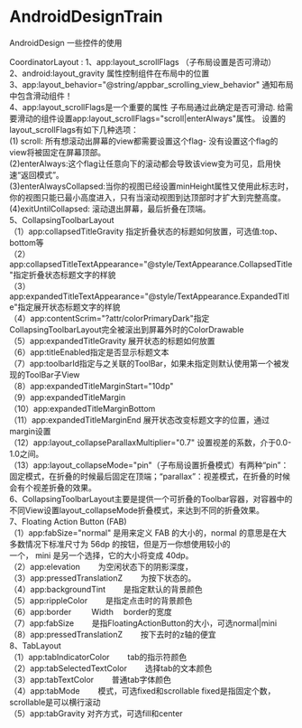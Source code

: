 # AndroidDesignTrain
AndroidDesign 一些控件的使用

CoordinatorLayout  :
1、app:layout_scrollFlags （子布局设置是否可滑动）  
2、android:layout_gravity 属性控制组件在布局中的位置  
3、app:layout_behavior="@string/appbar_scrolling_view_behavior" 通知布局中包含滑动组件！  
4、app:layout_scrollFlags是一个重要的属性  子布局通过此确定是否可滑动.
给需要滑动的组件设置app:layout_scrollFlags="scroll|enterAlways"属性。
设置的layout_scrollFlags有如下几种选项：      
(1) scroll: 所有想滚动出屏幕的view都需要设置这个flag- 没有设置这个flag的view将被固定在屏幕顶部。    
(2)enterAlways:这个flag让任意向下的滚动都会导致该view变为可见，启用快速“返回模式”。      
(3)enterAlwaysCollapsed:当你的视图已经设置minHeight属性又使用此标志时，你的视图只能已最小高度进入，只有当滚动视图到达顶部时才扩大到完整高度。    
(4)exitUntilCollapsed: 滚动退出屏幕，最后折叠在顶端。  
5、CollapsingToolbarLayout        
      （1）app:collapsedTitleGravity 指定折叠状态的标题如何放置，可选值:top、bottom等        
      （2）app:collapsedTitleTextAppearance="@style/TextAppearance.CollapsedTitle"指定折叠状态标题文字的样貌        
      （3）app:expandedTitleTextAppearance="@style/TextAppearance.ExpandedTitle"指定展开状态标题文字的样貌        
      （4）app:contentScrim="?attr/colorPrimaryDark"指定CollapsingToolbarLayout完全被滚出到屏幕外时的ColorDrawable        
      （5）app:expandedTitleGravity  展开状态的标题如何放置        
      （6）app:titleEnabled指定是否显示标题文本        
      （7）app:toolbarId指定与之关联的ToolBar，如果未指定则默认使用第一个被发现的ToolBar子View        
      （8）app:expandedTitleMarginStart="10dp"        
      （9）app:expandedTitleMargin        
      （10）app:expandedTitleMarginBottom        
      （11）app:expandedTitleMarginEnd 展开状态改变标题文字的位置，通过margin设置        
      （12）app:layout_collapseParallaxMultiplier="0.7" 设置视差的系数，介于0.0-1.0之间。        
      （13）app:layout_collapseMode="pin"（子布局设置折叠模式）有两种“pin”：
            固定模式，在折叠的时候最后固定在顶端；“parallax”：视差模式，在折叠的时候会有个视差折叠的效果。     
 6、CollapsingToolbarLayout主要是提供一个可折叠的Toolbar容器，对容器中的不同View设置layout_collapseMode折叠模式，来达到不同的折叠效果。  
 7、Floating Action Button (FAB)       
      （1）app:fabSize="normal" 是用来定义 FAB 的大小的，normal 的意思是在大多数情况下标准尺寸为 56dp 的按钮，但是万一你想使用较小的  
      一个， mini 是另一个选择，它的大小将变成 40dp。      
      （2）app:elevation 　　为空闲状态下的阴影深度，      
      （3）app:pressedTranslationZ　　 为按下状态的。      
      （4）app:backgroundTint 　　是指定默认的背景颜色       
      （5）app:rippleColor 　　是指定点击时的背景颜色       
      （6）app:border 　　 Width 　border的宽度       
      （7）app:fabSize 　　是指FloatingActionButton的大小，可选normal|mini       
      （8）app:pressedTranslationZ  　　按下去时的z轴的便宜     
   8、TabLayout  
      （1）app:tabIndicatorColor  　　tab的指示符颜色   
      （2）app:tabSelectedTextColor  　　选择tab的文本颜色   
      （3）app:tabTextColor  　　普通tab字体颜色   
      （4）app:tabMode  　　模式，可选fixed和scrollable fixed是指固定个数，scrollable是可以横行滚动  
      （5）app:tabGravity  对齐方式，可选fill和center

